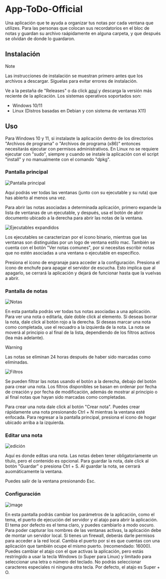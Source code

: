 # App-ToDo-Official

Una aplicación que te ayuda a organizar tus notas por cada ventana que utilizes. Para las personas que colocan sus recordatorios en el bloc de notas
y guardan su archivo raápidamente en alguna carpeta, y que después se olvidan de donde lo guardaron.

## Instalación
>[!NOTE]
> Las instrucciones de instalación se muestran primero antes que los archivos a descargar. Síguelas para evitar errores de instalación.

Ve a la pestaña de "Releases" o da click [aquí](https://github.com/MJavoso/App-ToDo-Official/releases) y descarga la versión más reciente de la aplicación.
Los sistemas operativos soportados son:
- Windows 10/11
- Linux (Distros basadas en Debian y con sistema de ventanas X11)

## Uso
Para Windows 10 y 11, si instalaste la aplicación dentro de los directorios "Archivos de programa" o "Archivos de programa (x86)" entonces necesitarás ejecutar con permisos administrativos.
En Linux no se requiere ejecutar con "sudo", siempre y cuando se instale la aplicación con el script "install" y no manualmente con el comando "dpkg".

### Pantalla principal
![Pantalla principal](https://github.com/user-attachments/assets/be8b85d0-376d-4773-9fb4-0c60a4f75408)

Aquí podrás ver todas las ventanas (junto con su ejecutable y su ruta) que has abierto al menos una vez.

Para abrir las notas asociadas a determinada aplicación, primero expande la lista de ventanas de un ejecutable, y después, usa el botón de abrir documento ubicado a la derecha para abrir las notas de la ventana.

![Ejecutables expandidos](https://github.com/user-attachments/assets/58024a3a-26c9-453a-bff7-5496528a57fb)

Los ejecutables se caracterizan por el ícono binario, mientras que las ventanas son distinguidas por un logo de ventana estilo mac.
También se cuenta con el botón "Ver notas comunes", por si necesitas escribir notas que no estén asociadas a una ventana o ejecutable en específico.

Presiona el ícono de engranaje para acceder a la configuración.
Presiona el ícono de enchufe para apagar el servidor de escucha. Esto implica que al apagarlo, se cerrará la aplicación y dejará de funcionar hasta que la vuelvas a abrir.

### Pantalla de notas
![Notas](https://github.com/user-attachments/assets/acf71faf-390b-485c-82e2-679396d7c5df)

En esta pantalla podrás ver todas tus notas asociadas a una aplicación. Para ver una nota o editarla, dale doble click al elemento.
Si deseas borrar la nota, dale click al botón rojo a la derecha. Si deseas marcar una nota como completada, use el recuadro a la izquierda de la nota. La nota se moverá al principio o al final de la lista, dependiendo de los filtros activos (lea más adelante).

> [!WARNING]
> Las notas se eliminan 24 horas después de haber sido marcadas como eliminadas.

![Filtros](https://github.com/user-attachments/assets/bf3dae37-fa0f-4ac0-ad72-0cc30282bbde)

Se pueden filtrar las notas usando el botón a la derecha, debajo del botón para crear una nota. Los filtros disponibles se basan en ordenar por fecha de creación y por fecha de modificación, además de mostrar al principio o al final notas que hayan sido marcadas como completadas.

Para crear una nota dale click al botón "Crear nota". Puedes crear rápidamente una nota presionando Ctrl + N mientras la ventana esté enfocada.
Para regresar a la pantalla principal, presiona el icono de hogar ubicado arriba a la izquierda.

### Editar una nota
![edición](https://github.com/user-attachments/assets/d48a490e-cba8-4a51-9ad9-69ba6f87b910)

Aquí es donde editas una nota.
Las notas deben tener obligatoriamente un título, pero el contenido es opcional. Para guardar la nota, dale click al botón "Guardar" o presiona Ctrl + S. Al guardar la nota, se cerrará auomáticamente la ventana.

Puedes salir de la ventana presionando Esc.

### Configuración
![image](https://github.com/user-attachments/assets/45717f01-57ca-4c1c-a4ff-8b633afc0d0d)

En esta pantalla podrás cambiar los parámetros de la aplicación, como el tema, el puerto de ejecución del servidor y el atajo para abrir la aplicación.
El tema por defecto es el tema claro, y puedes cambiarlo a modo oscuro.
Para poder capturar los nombres de las ventanas activas, la aplicación debe de montar un servidor local. Si tienes un firewall, deberás darle permisos para acceder a la red local. Cambia el puerto por si es que cuentas con una aplicación que también ocupe el mismo puerto. (recomendado: 16000).
Puedes cambiar el atajo con el que activas la aplicación, pero estás restringido a usar la tecla Windows (o Super para Linux) y limitado para seleccionar una letra o número del teclado. No podrás seleccionar caracteres especiales ni ninguna otra tecla. Por defecto, el atajo es Super + O.
